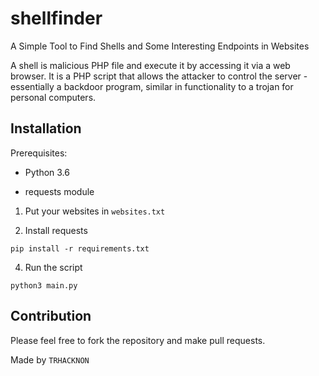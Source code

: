 
# shellfinder

A Simple Tool to Find Shells and Some Interesting Endpoints in Websites

A shell is malicious PHP file and execute it by accessing it via a web browser. It is a PHP script that allows the attacker to control the server - essentially a backdoor program, similar in functionality to a trojan for personal computers.

## Installation 
Prerequisites:

- Python 3.6

- requests module

1. Put your websites in `websites.txt`

2. Install requests
```code
pip install -r requirements.txt
```

4. Run the script
```code
python3 main.py
```

## Contribution
Please feel free to fork the repository and make pull requests.

Made by ``TRHACKNON``
